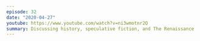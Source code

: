 ```yaml
---
episode: 32
date: "2020-04-27"
youtube: https://www.youtube.com/watch?v=ni3wmotnr2Q
summary: Discussing history, speculative fiction, and The Renaissance
---
```

